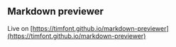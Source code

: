 ## Markdown previewer

Live on [https://timfont.github.io/markdown-previewer](https://timfont.github.io/markdown-previewer)

